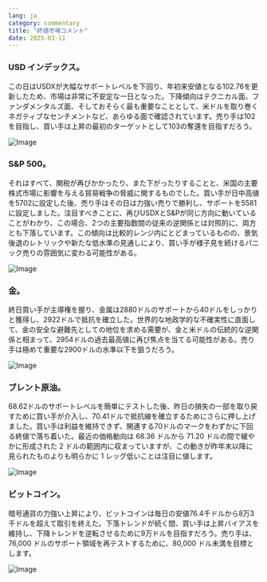 ```yaml
---
lang: ja
category: commentary
title: "終値市場コメント"
date: 2025-03-11
---
```


### USD インデックス。

この日はUSDXが大幅なサポートレベルを下回り、年初来安値となる102.76を更新したため、市場は非常に不安定な一日となった。下降傾向はテクニカル面、ファンダメンタルズ面、そしておそらく最も重要なこととして、米ドルを取り巻くネガティブなセンチメントなど、あらゆる面で確認されています。売り手は102を目指し、買い手は上昇の最初のターゲットとして103の奪還を目指すだろう。

![Image](https://markleighedu.github.io/img/Mar-2025/11-Mar-2025/usdindex.jpg)

### S&P 500。

それはすべて、関税が再びかかったり、また下がったりすることと、米国の主要株式市場に影響を与える貿易戦争の脅威に関するものでした。買い手が日中高値を5702に設定した後、売り手はその日は力強い売りで勝利し、サポートを5581に設定しました。注目すべきことに、再びUSDXとS&Pが同じ方向に動いていることがわかり、この場合、2つの主要指数間の従来の逆関係とは対照的に、両方とも下落しています。この傾向は比較的レンジ内にとどまっているものの、景気後退のレトリックや新たな低水準の見通しにより、買い手が様子見を続けるパニック売りの雰囲気に変わる可能性がある。

![Image](https://markleighedu.github.io/img/Mar-2025/11-Mar-2025/sp500.jpg)

### 金。

終日買い手が主導権を握り、金属は2880ドルのサポートから40ドルをしっかりと獲得し、2922ドルで抵抗を確立した。世界的な地政学的な不確実性に直面して、金の安全な避難先としての地位を求める需要が、金と米ドルの伝統的な逆関係と相まって、2954ドルの過去最高値に再び焦点を当てる可能性がある。売り手は極めて重要な2900ドルの水準以下を狙うだろう。

![Image](https://markleighedu.github.io/img/Mar-2025/11-Mar-2025/gold.jpg)

### ブレント原油。

68.62ドルのサポートレベルを簡単にテストした後、昨日の損失の一部を取り戻すために買い手が介入し、70.41ドルで抵抗線を確立するためにさらに押し上げました。買い手は利益を維持できず、関連する70ドルのマークをわずかに下回る終値で落ち着いた。最近の価格動向は 68.36 ドルから 71.20 ドルの間で緩やかに形成された 2 ドルの範囲内に収まっていますが、この動きが昨年末以降に見られたものよりも明らかに 1 レッグ低いことは注目に値します。

![Image](https://markleighedu.github.io/img/Mar-2025/11-Mar-2025/brentoil.jpg)

### ビットコイン。

暗号通貨の力強い上昇により、ビットコインは毎日の安値76.4千ドルから8万3千ドルを超えて取引を終えた。下落トレンドが続く間、買い手は上昇バイアスを維持し、下降トレンドを逆転させるために9万ドルを目指すだろう。売り手は、76,000 ドルのサポート領域を再テストするために、80,000 ドル未満を目標とします。

![Image](https://markleighedu.github.io/img/Mar-2025/11-Mar-2025/bitcoin.jpg)

